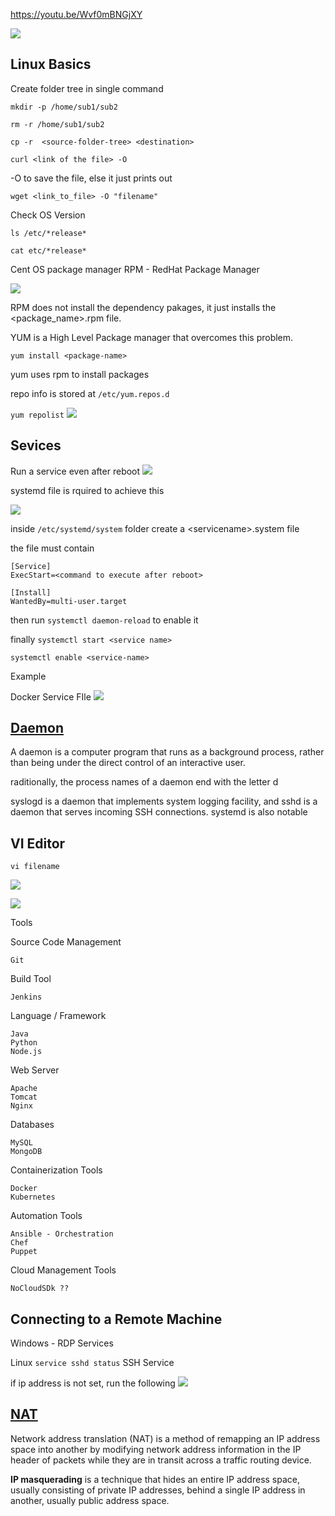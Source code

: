 https://youtu.be/Wvf0mBNGjXY

![](curriculum.png)

## Linux Basics

Create folder tree in single command
    
`mkdir -p /home/sub1/sub2`

`rm -r /home/sub1/sub2`

`cp -r  <source-folder-tree> <destination>`


`curl <link of the file> -O`

-O to save the file, else it just prints out

`wget <link_to_file> -O "filename"`

Check OS Version

`ls /etc/*release*`

`cat etc/*release*`
 
Cent OS package manager
RPM - RedHat Package Manager

![](2020-10-01-13-31-56.png)

RPM does not install the dependency pakages, it just installs the \<package_name>.rpm file.

YUM is a High Level Package manager that overcomes this problem.

`yum install <package-name>`

yum uses rpm to install packages

repo info is stored at `/etc/yum.repos.d`

`yum repolist`
![](2020-10-01-13-35-57.png)


## Sevices

Run a service even after reboot
![](2020-10-01-13-38-30.png)

systemd file is rquired to achieve this

![](2020-10-01-13-40-32.png)

inside `/etc/systemd/system` folder create a \<servicename>.system file

the file must contain

    [Service]
    ExecStart=<command to execute after reboot>

    [Install]
    WantedBy=multi-user.target

then run `systemctl daemon-reload` to enable it

finally 
`systemctl start <service name>`

`systemctl enable <service-name>`

Example

Docker Service FIle
![](2020-10-01-13-45-50.png)


## [Daemon](https://en.wikipedia.org/wiki/Daemon_(computing))

A daemon is a computer program that runs as a background process, rather than being under the direct control of an interactive user.

raditionally, the process names of a daemon end with the letter d

syslogd is a daemon that implements system logging facility, and sshd is a daemon that serves incoming SSH connections. systemd is also notable

## VI Editor

`vi filename`

![](2020-10-01-13-49-12.png)

![](2020-10-01-13-49-56.png)


Tools

Source Code Management

    Git 

Build Tool

    Jenkins

Language / Framework

    Java
    Python
    Node.js

Web Server

    Apache
    Tomcat
    Nginx

Databases
    
    MySQL
    MongoDB

Containerization Tools

    Docker
    Kubernetes

Automation Tools

    Ansible - Orchestration 
    Chef
    Puppet

Cloud Management Tools

    NoCloudSDk ??


## Connecting to a Remote Machine

Windows - RDP Services

Linux `service sshd status` SSH Service

if ip address is not set, run the following
![](2020-10-01-14-06-49.png)

## [NAT](https://en.wikipedia.org/wiki/Network_address_translation)

Network address translation (NAT) is a method of remapping an IP address space into another by modifying network address information in the IP header of packets while they are in transit across a traffic routing device.

**IP masquerading** is a technique that hides an entire IP address space, usually consisting of private IP addresses, behind a single IP address in another, usually public address space.

